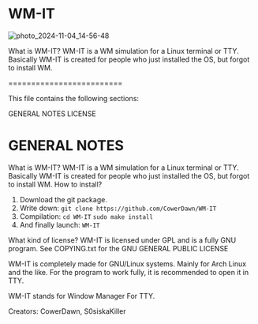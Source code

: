 # WM-IT
![photo_2024-11-04_14-56-48](https://github.com/user-attachments/assets/031c5fc0-6aa5-49bf-9c20-b7c947ffa418)


What is WM-IT? WM-IT is a WM simulation for a Linux terminal or TTY. Basically WM-IT is created for people who just installed the OS, but forgot to install WM.

=========================

This file contains the following sections:

GENERAL NOTES
LICENSE

GENERAL NOTES
=============
What is WM-IT?
WM-IT is a WM simulation for a Linux terminal or TTY. Basically WM-IT is created for people who just installed the OS, but forgot to install WM.
How to install?
1. Download the git package.
2. Write down: `git clone https://github.com/CowerDawn/WM-IT`
3. Compilation: `cd WM-IT`
`sudo make install`
5. And finally launch: `WM-IT`

What kind of license? WM-IT is licensed under GPL and is a fully GNU program.
See COPYING.txt for the GNU GENERAL PUBLIC LICENSE

WM-IT is completely made for GNU/Linux systems. Mainly for Arch Linux and the like. For the program to work fully, it is recommended to open it in TTY.

WM-IT stands for Window Manager For TTY.

Creators: CowerDawn, S0siskaKiller
